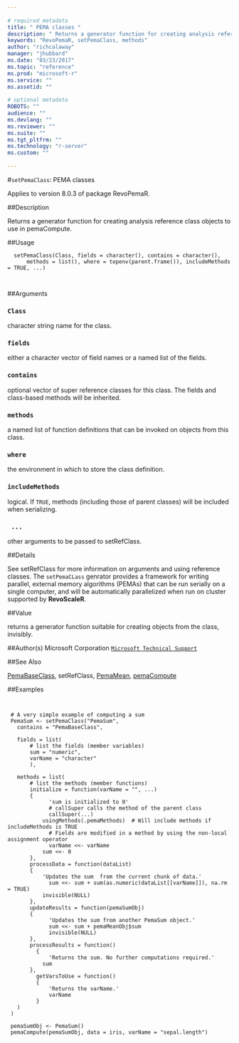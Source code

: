 ```yaml
--- 
 
# required metadata 
title: " PEMA classes " 
description: " Returns a generator function for creating analysis reference class objects to use in pemaCompute. " 
keywords: "RevoPemaR, setPemaClass, methods" 
author: "richcalaway" 
manager: "jhubbard" 
ms.date: "03/23/2017" 
ms.topic: "reference" 
ms.prod: "microsoft-r" 
ms.service: "" 
ms.assetid: "" 
 
# optional metadata 
ROBOTS: "" 
audience: "" 
ms.devlang: "" 
ms.reviewer: "" 
ms.suite: "" 
ms.tgt_pltfrm: "" 
ms.technology: "r-server" 
ms.custom: "" 
 
--- 
```

 
 
 #`setPemaClass`:  PEMA classes 

 Applies to version 8.0.3 of package RevoPemaR.
 
 ##Description
 
Returns a generator function for creating analysis reference class objects to use in pemaCompute.
 
 
 ##Usage

```   
  setPemaClass(Class, fields = character(), contains = character(), 
      methods = list(), where = topenv(parent.frame()), includeMethods = TRUE, ...)
  
 
```
 
 ##Arguments

   
    
 ### `Class`
  character string name for the class.  
  
    
 ### `fields`
  either a character vector of field names or a named list of the fields.   
  
    
 ### `contains`
  optional vector of super reference classes for this class. The fields  and class-based methods will be inherited.  
  
  
    
 ### `methods`
  a named list of function definitions that can be invoked on objects from this class.  
  
  
    
 ### `where`
  the environment in which to store the class definition.  
  
  
    
 ### `includeMethods`
  logical.  If `TRUE`, methods (including those of parent classes) will be included when serializing.  
  
  
    
 ### ` ...`
  other arguments to be passed to setRefClass.    
  
 
 
 ##Details
 
See setRefClass for more information on arguments and using reference classes.
The `setPemaCLass` genrator provides a framework for writing parallel, external memory
algorithms (PEMAs) that can be run serially on a single computer, and will be automatically
parallelized when run on cluster supported by **RevoScaleR**.
 
 
 ##Value
 
returns a generator function suitable for creating objects from the class, invisibly.
 
 
 ##Author(s)
 Microsoft Corporation [`Microsoft Technical Support`](https://go.microsoft.com/fwlink/?LinkID=698556&clcid=0x409)
 
 
 
 ##See Also
 
[PemaBaseClass](pemabaseclass.md),
setRefClass,
[PemaMean](pemamean.md),
[pemaCompute](pemacompute.md)
   
 
 ##Examples

 ```
   
  
  # A very simple example of computing a sum
  PemaSum <- setPemaClass("PemaSum", 
  	contains = "PemaBaseClass",
  	
  	fields = list( 
  	    # list the fields (member variables)
  		sum = "numeric",
  		varName = "character"
  		),
  
  	methods = list(
  	    # list the methods (member functions)
  		initialize = function(varName = "", ...) 
  		{
              'sum is initialized to 0'          
              # callSuper calls the method of the parent class
              callSuper(...)			
  			usingMethods(.pemaMethods)	# Will include methods if includeMethods is TRUE		
              # Fields are modified in a method by using the non-local assignment operator
              varName <<- varName
  			sum <<- 0
  		},
  		processData = function(dataList) 
  		{
  			'Updates the sum  from the current chunk of data.'
              sum <<- sum + sum(as.numeric(dataList[[varName]]), na.rm = TRUE)
  			invisible(NULL)
  		},
  		updateResults = function(pemaSumObj)
  		{
              'Updates the sum from another PemaSum object.'
              sum <<- sum + pemaMeanObj$sum
              invisible(NULL)
  		},
  		processResults = function()
          {
              'Returns the sum. No further computations required.'
  			sum
  		},
          getVarsToUse = function()
          {
              'Returns the varName.' 
              varName
          }
  	)
  )
  
  pemaSumObj <- PemaSum()
  pemaCompute(pemaSumObj, data = iris, varName = "sepal.length")
  
 
```
 
 
 
 
